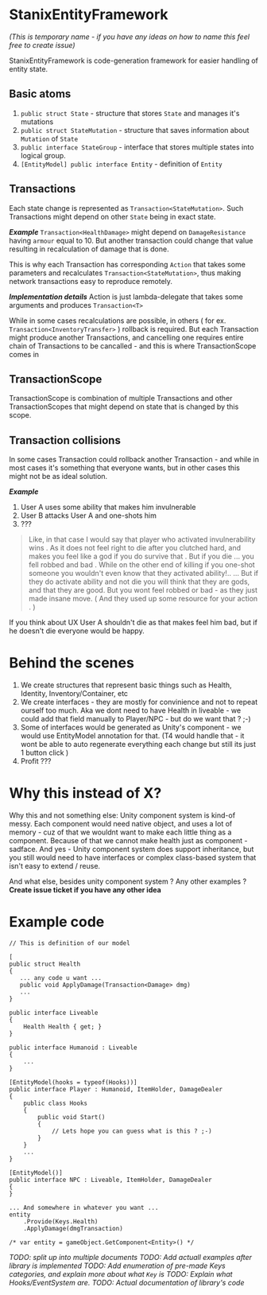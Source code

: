 # StanixEntityFramework
*(This is temporary name - if you have any ideas on how to name this feel free to create issue)*

StanixEntityFramework is code-generation framework for easier handling of entity state.

## Basic atoms
1. `public struct State` - structure that stores `State` and manages it's mutations
2. `public struct StateMutation` - structure that saves information about `Mutation` of `State`
3. `public interface StateGroup` - interface that stores multiple states into logical group.
4. `[EntityModel] public interface Entity` - definition of `Entity`

## Transactions
Each state change is represented as `Transaction<StateMutation>`. Such Transactions might depend on other `State` being in exact state.

***Example*** `Transaction<HealthDamage>` might depend on `DamageResistance` having `armour` equal to 10. But another transaction could change that value resulting in recalculation of damage that is done.

This is why each Transaction has corresponding `Action` that takes some parameters and recalculates `Transaction<StateMutation>`, thus making network transactions easy to reproduce remotely.

***Implementation details*** Action is just lambda-delegate that takes some arguments and produces `Transaction<T>`

While in some cases recalculations are possible, in others ( for ex. `Transaction<InventoryTransfer>` ) rollback is required. But each Transaction might produce another Transactions, and cancelling one requires entire chain of Transactions to be cancalled - and this is where TransactionScope comes in

## TransactionScope

TransactionScope is combination of multiple Transactions and other TransactionScopes that might depend on state that is changed by this scope.

## Transaction collisions
In some cases Transaction could rollback another Transaction - and while in most cases it's something that everyone wants, but in other cases this might not be as ideal solution.

***Example***
1. User A uses some ability that makes him invulnerable
2. User B attacks User A and one-shots him
3. ???

> Like, in that case I would say that player who activated invulnerability wins .
> As it does not feel right to die after you clutched hard,
> and makes you feel like a god if you do survive that .
> But if you die ... you fell robbed and bad .
> While on the other end of killing if you one-shot someone you wouldn't even know that they activated ability!..
> ... But if they do activate ability and not die you will think that they are gods, and that they are good.
> But you wont feel robbed or bad - as they just made insane move.
> ( And they used up some resource for your action . )

If you think about UX User A shouldn't die as that makes feel him bad, but if he doesn't die everyone would be happy.

# Behind the scenes

1. We create structures that represent basic things such as Health, Identity, Inventory/Container, etc
2. We create interfaces - they are mostly for convinience and not to repeat ourself too much.
Aka we dont need to have Health in liveable - we could add that field manually to Player/NPC - but do we want that ? ;-)
3. Some of interfaces would be generated as Unity's component - we would use EntityModel annotation for that.
(T4 would handle that - it wont be able to auto regenerate everything each change but still its just 1 button click )
4. Profit ???

# Why this instead of X?

Why this and not something else:
Unity component system is kind-of messy.
Each component would need native object, and uses a lot of memory - cuz of that we wouldnt want to make each little thing as a component.
Because of that we cannot make health just as component - sadface.
And yes - Unity component system does support inheritance, but you still would need to have interfaces or complex class-based system that isn't easy to extend / reuse.

And what else, besides unity component system ? Any other examples ?
**Create issue ticket if you have any other idea**

# Example code
```
// This is definition of our model

[
public struct Health
{
   ... any code u want ...
   public void ApplyDamage(Transaction<Damage> dmg)
   ...
}

public interface Liveable
{
	Health Health { get; }
}

public interface Humanoid : Liveable
{
	...
}

[EntityModel(hooks = typeof(Hooks))]
public interface Player : Humanoid, ItemHolder, DamageDealer
{
	public class Hooks
	{
		public void Start()
		{
			// Lets hope you can guess what is this ? ;-)
		}
	}
	...
}

[EntityModel()]
public interface NPC : Liveable, ItemHolder, DamageDealer
{
}

... And somewhere in whatever you want ...
entity
	.Provide(Keys.Health)
	.ApplyDamage(dmgTransaction)
	
/* var entity = gameObject.GetComponent<Entity>() */
```

*TODO: split up into multiple documents*
*TODO: Add actuall examples after library is implemented*
*TODO: Add enumeration of pre-made Keys categories, and explain more about what `Key` is*
*TODO: Explain what Hooks/EventSystem are.*
*TODO: Actual documentation of library's code*